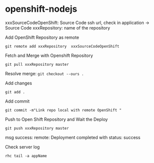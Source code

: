 openshift-nodejs
================


xxxSourceCodeOpenShift: Source Code ssh url, check in application -> Source Code
xxxRepository: name of the repository

Add OpenShift Repository as remote

`git remote add xxxRepository  xxxSourceCodeOpenShift`

Fetch and Merge with Openshift Repository

`git pull xxxRepository master`

Resolve merge:
`git checkout --ours .`

Add changes

`git add .`

Add commit

`git commit -m"Link repo local with remote OpenShift "`

Push to Open Shift Repository and Wait the Deploy

`git push xxxRepository master`


msg success: remote: Deployment completed with status: success


Check server log

`rhc tail -a appName`
